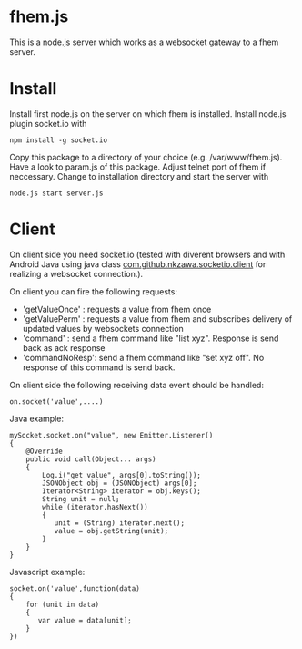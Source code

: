 # fhem.js

This is a node.js server which works as a websocket gateway to a fhem server.

# Install
Install first node.js on the server on which fhem is installed. 
Install node.js plugin socket.io with

    npm install -g socket.io

Copy this package to a directory of your choice (e.g. /var/www/fhem.js).
Have a look to param.js of this package. Adjust telnet port of fhem if neccessary.
Change to installation directory and start the server with

    node.js start server.js

# Client

On client side you need socket.io (tested with diverent browsers and with Android Java using java class [com.github.nkzawa.socketio.client](https://github.com/nkzawa/socket.io-client.java) for realizing a websocket connection.).

On client you can fire the following requests:

  * 'getValueOnce' : requests a value from fhem once
  * 'getValuePerm' : requests a value from fhem and subscribes delivery of updated values by websockets connection
  * 'command'      : send a fhem command like "list xyz". Response is send back as ack response
  * 'commandNoResp': send a fhem command like "set xyz off". No response of this command is send back.

On client side the following receiving data event should be handled:

    on.socket('value',....) 

Java example:

    mySocket.socket.on("value", new Emitter.Listener()
    {
        @Override
        public void call(Object... args)
        {
            Log.i("get value", args[0].toString());
            JSONObject obj = (JSONObject) args[0];
            Iterator<String> iterator = obj.keys();
            String unit = null;
            while (iterator.hasNext())
            {
               unit = (String) iterator.next();
               value = obj.getString(unit);
            }
        }
    }
      
Javascript example:

    socket.on('value',function(data)
    {
        for (unit in data)
        {
           var value = data[unit];
        }
    })


